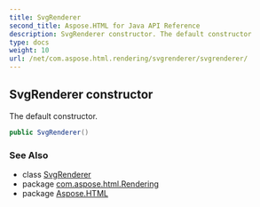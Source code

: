 ```yaml
---
title: SvgRenderer
second_title: Aspose.HTML for Java API Reference
description: SvgRenderer constructor. The default constructor
type: docs
weight: 10
url: /net/com.aspose.html.rendering/svgrenderer/svgrenderer/
---
```

## SvgRenderer constructor

The default constructor.

```java
public SvgRenderer()
```

### See Also

* class [SvgRenderer](../)
* package [com.aspose.html.Rendering](../../svgrenderer/)
* package [Aspose.HTML](../../../)
